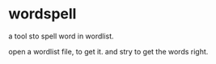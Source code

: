 # wordspell
a tool sto spell word in wordlist. 

open a wordlist file, to get it. and stry to get the words right. 
